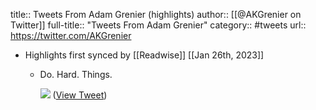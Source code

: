title:: Tweets From Adam Grenier (highlights)
author:: [[@AKGrenier on Twitter]]
full-title:: "Tweets From Adam Grenier"
category:: #tweets
url:: https://twitter.com/AKGrenier

- Highlights first synced by [[Readwise]] [[Jan 26th, 2023]]
	- Do. Hard. Things. 
	  
	  ![](https://pbs.twimg.com/media/FnVK5dlakAcf0b5.jpg) ([View Tweet](https://twitter.com/AKGrenier/status/1618281995825713153))